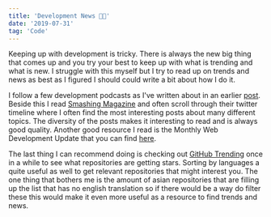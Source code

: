 ```yaml
---
title: 'Development News 👨‍💻'
date: '2019-07-31'
tag: 'Code'
---
```


Keeping up with development is tricky. There is always the new big thing that comes up and you try your best to keep up with what is trending and what is new.
I struggle with this myself but I try to read up on trends and news as best as I figured I should could write a bit about how I do it.

I follow a few development podcasts as I've written about in an earlier <a href="/developer-podcast">post</a>. Beside this I read <a href="https://www.smashingmagazine.com/" target="_blank" rel="noreferrer">Smashing Magazine</a> and often scroll through their twitter timeline where I often find the most interesting posts about many different topics. The diversity of the posts makes it interesting to read and is always good quality.
Another good resource I read is the Monthly Web Development Update that you can find <a href="https://www.smashingmagazine.com/author/anselm-hannemann/" target="_blank" rel="noreferrer">here</a>.

The last thing I can recommend doing is checking out <a href="https://github.com/trending" target="_blank" rel="noreferrer">GitHub Trending</a> once in a while to see what repositories are getting stars. Sorting by languages a quite useful as well to get relevant repositories that might interest you.
The one thing that bothers me is the amount of asian repositories that are filling up the list that has no english translation so if there would be a way do filter these this would make it even more useful as a resource to find trends and news.
